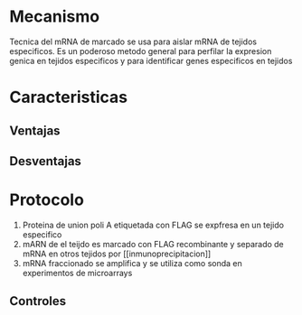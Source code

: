# Mecanismo

Tecnica del mRNA de marcado se usa para aislar mRNA de tejidos especificos. Es un poderoso metodo general para perfilar la expresion genica en tejidos especificos y para identificar genes especificos en tejidos

# Caracteristicas

## Ventajas

## Desventajas

# Protocolo

1. Proteina de union poli A etiquetada con FLAG se expfresa en un tejido especifico
2. mARN de el teijdo es marcado con FLAG recombinante y separado de mRNA en otros tejidos por [[inmunoprecipitacion]]
3. mRNA fraccionado se amplifica y se utiliza como sonda en experimentos de microarrays

## Controles
